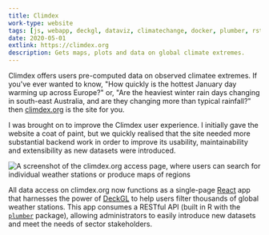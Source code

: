 ```yaml
---
title: Climdex
work-type: website
tags: [js, webapp, deckgl, dataviz, climatechange, docker, plumber, rstats, react]
date: 2020-05-01
extlink: https://climdex.org
description: Gets maps, plots and data on global climate extremes.
---
```

Climdex offers users pre-computed data on observed climatee extremes. If you've ever wanted to know, "How quickly is the hottest January day warming up across Europe?" or, "Are the heaviest winter rain days changing in south-east Australia, and are they changing more than typical rainfall?" then [climdex.org](https://climdex.org) is the site for you.

I was brought on to improve the Climdex user experience. I initially gave the website a coat of paint, but we quickly realised that the site needed more substantial backend work in order to improve its usability, maintainability and extensibility as new datasets were introduced.

![A screenshot of the climdex.org access page, where users can search for individual weather stations or produce maps of regions](/images/climdex.png)

All data access on climdex.org now functions as a single-page [React](https://reactjs.org) app that harnesses the power of [DeckGL](https:?/deck.gl) to help users filter thousands of global weather stations. This app consumes a RESTful API (built in R with the [`plumber`](https://rplumber.io) package), allowing administrators to easily introduce new datasets and meet the needs of sector stakeholders.
